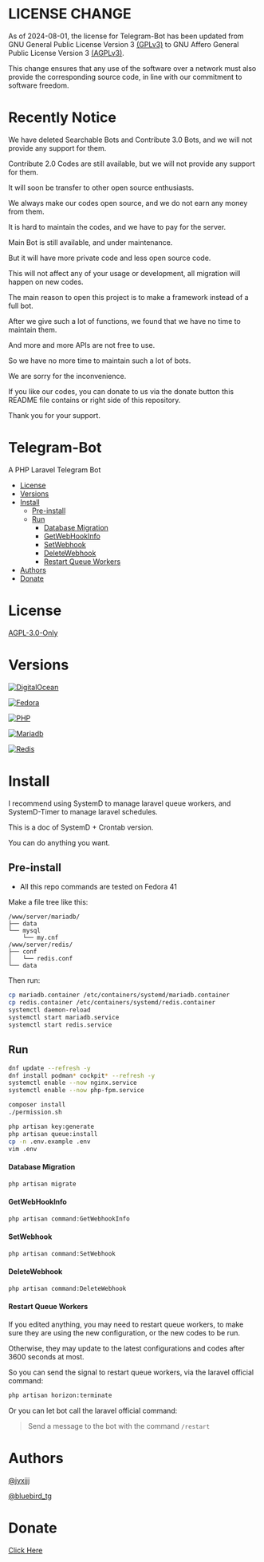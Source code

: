 # LICENSE CHANGE

As of 2024-08-01, the license for Telegram-Bot has been updated
from GNU General Public License Version 3 [(GPLv3)](https://www.gnu.org/licenses/gpl-3.0)
to GNU Affero General Public License Version 3 [(AGPLv3)](https://www.gnu.org/licenses/agpl-3.0).

This change ensures that any use of the software over a network must also provide the corresponding source code,
in line with our commitment to software freedom.

# Recently Notice

We have deleted Searchable Bots and Contribute 3.0 Bots, and we will not provide any support for them.

Contribute 2.0 Codes are still available, but we will not provide any support for them.

It will soon be transfer to other open source enthusiasts.

We always make our codes open source, and we do not earn any money from them.

It is hard to maintain the codes, and we have to pay for the server.

Main Bot is still available, and under maintenance.

But it will have more private code and less open source code.

This will not affect any of your usage or development, all migration will happen on new codes.

The main reason to open this project is to make a framework instead of a full bot.

After we give such a lot of functions, we found that we have no time to maintain them.

And more and more APIs are not free to use.

So we have no more time to maintain such a lot of bots.

We are sorry for the inconvenience.

If you like our codes, you can donate to us via the donate button this README file contains or right side of this repository.

Thank you for your support.

# Telegram-Bot

A PHP Laravel Telegram Bot

* [License](#license)
* [Versions](#versions)
* [Install](#install)
    * [Pre-install](#pre-install)
    * [Run](#run)
        * [Database Migration](#database-migration)
        * [GetWebHookInfo](#getwebhookinfo)
        * [SetWebhook](#setwebhook)
        * [DeleteWebhook](#deletewebhook)
        * [Restart Queue Workers](#restart-queue-workers)
* [Authors](#authors)
* [Donate](#donate)

# License

[AGPL-3.0-Only](LICENSE)

# Versions

[![DigitalOcean](https://web-platforms.sfo2.cdn.digitaloceanspaces.com/WWW/Badge%201.svg)](https://m.do.co/c/23e8653b361a)

[![Fedora](https://img.shields.io/badge/Fedora-41-blue.svg?style=flat-square)](https://getfedora.org)

[![PHP](https://img.shields.io/badge/PHP-^8.4-purple.svg?style=flat-square)](https://www.php.net/downloads.php)

[![Mariadb](https://img.shields.io/badge/MariaDB-^11.4-yellow.svg?style=flat-square)](https://mariadb.org/download/)

[![Redis](https://img.shields.io/badge/Redis-^7.4-red.svg?style=flat-square)](https://redis.io/download)

# Install

I recommend using SystemD to manage laravel queue workers,
and SystemD-Timer to manage laravel schedules.

This is a doc of SystemD + Crontab version.

You can do anything you want.

## Pre-install

* All this repo commands are tested on Fedora 41

Make a file tree like this:

```
/www/server/mariadb/
├── data
└── mysql
    └── my.cnf
/www/server/redis/
├── conf
│   └── redis.conf
└── data
```

Then run:

```bash
cp mariadb.container /etc/containers/systemd/mariadb.container
cp redis.container /etc/containers/systemd/redis.container
systemctl daemon-reload
systemctl start mariadb.service
systemctl start redis.service
```

## Run

```bash
dnf update --refresh -y
dnf install podman* cockpit* --refresh -y
systemctl enable --now nginx.service
systemctl enable --now php-fpm.service

composer install
./permission.sh

php artisan key:generate
php artisan queue:install
cp -n .env.example .env
vim .env
```

#### Database Migration

```bash
php artisan migrate
```

#### GetWebHookInfo

```bash
php artisan command:GetWebhookInfo
```

#### SetWebhook

```bash
php artisan command:SetWebhook
```

#### DeleteWebhook

```bash
php artisan command:DeleteWebhook
```

#### Restart Queue Workers

If you edited anything, you may need to restart queue workers,
to make sure they are using the new configuration,
or the new codes to be run.

Otherwise, they may update to the latest configurations and codes after 3600 seconds at most.

So you can send the signal to restart queue workers,
via the laravel official command:

```bash
php artisan horizon:terminate
```

Or you can let bot call the laravel official command:

> Send a message to the bot with the command ```/restart```

# Authors

[@jyxjjj](https://t.me/jyxjjj)

[@bluebird_tg](https://t.me/bluebird_tg)

# Donate

<a href="https://www.desmg.com/donate">Click Here</a>
